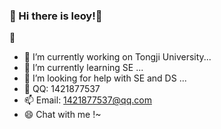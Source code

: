 ### 🌴 Hi there is leoy!👋

<!--
**wunan-leo/wunan-leo** is a ✨ _special_ ✨ repository because its `README.md` (this file) appears on your GitHub profile.
Here are some ideas to get you started:
- 🔭 I’m currently working on Tongji University...
- 🌱 I’m currently learning SE ...
- 🤔 I’m looking for help with SE and DS ...
- 💬 QQ: 1421877537
- 📫 Email: 1421877537@qq.com
- 😄 Chat with me !~
- ⚡ Fun fact: ...
-->
🌴
- 🔭 I’m currently working on Tongji University...          
- 🌱 I’m currently learning SE ...
- 🤔 I’m looking for help with SE and DS ...
- 💬 QQ: 1421877537
- 📫 Email: 1421877537@qq.com
- 😄 Chat with me !~
